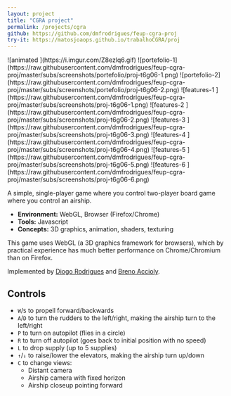 ```yaml
---
layout: project
title: "CGRA project"
permalink: /projects/cgra
github: https://github.com/dmfrodrigues/feup-cgra-proj
try-it: https://matosjoaops.github.io/trabalhoCGRA/proj
---
```


<div class="scroll" markdown="1">
![animated    ](https://i.imgur.com/Z8ezlq6.gif)
![portefolio-1](https://raw.githubusercontent.com/dmfrodrigues/feup-cgra-proj/master/subs/screenshots/portefolio/proj-t6g06-1.png)
![portefolio-2](https://raw.githubusercontent.com/dmfrodrigues/feup-cgra-proj/master/subs/screenshots/portefolio/proj-t6g06-2.png)
![features-1  ](https://raw.githubusercontent.com/dmfrodrigues/feup-cgra-proj/master/subs/screenshots/proj-t6g06-1.png)
![features-2  ](https://raw.githubusercontent.com/dmfrodrigues/feup-cgra-proj/master/subs/screenshots/proj-t6g06-2.png)
![features-3  ](https://raw.githubusercontent.com/dmfrodrigues/feup-cgra-proj/master/subs/screenshots/proj-t6g06-3.png)
![features-4  ](https://raw.githubusercontent.com/dmfrodrigues/feup-cgra-proj/master/subs/screenshots/proj-t6g06-4.png)
![features-5  ](https://raw.githubusercontent.com/dmfrodrigues/feup-cgra-proj/master/subs/screenshots/proj-t6g06-5.png)
![features-6  ](https://raw.githubusercontent.com/dmfrodrigues/feup-cgra-proj/master/subs/screenshots/proj-t6g06-6.png)
</div>

A simple, single-player game where you control two-player board game where you control an airship.

- **Environment:** WebGL, Browser (Firefox/Chrome)
- **Tools:** Javascript
- **Concepts:** 3D graphics, animation, shaders, texturing

This game uses WebGL (a 3D graphics framework for browsers), which by practical experience has much better performance on Chrome/Chromium than on Firefox.

Implemented by [Diogo Rodrigues](https://github.com/dmfrodrigues) and [Breno Accioly](https://github.com/BrenoAccioly).

## Controls

- `W`/`S` to propell forward/backwards
- `A`/`D` to turn the rudders to the left/right, making the airship turn to the left/right
- `P` to turn on autopilot (flies in a circle)
- `R` to turn off autopilot (goes back to initial position with no speed)
- `L` to drop supply (up to 5 supplies)
- `↑`/`↓` to raise/lower the elevators, making the airship turn up/down
- `C` to change views:
    - Distant camera
    - Airship camera with fixed horizon
    - Airship closeup pointing forward
